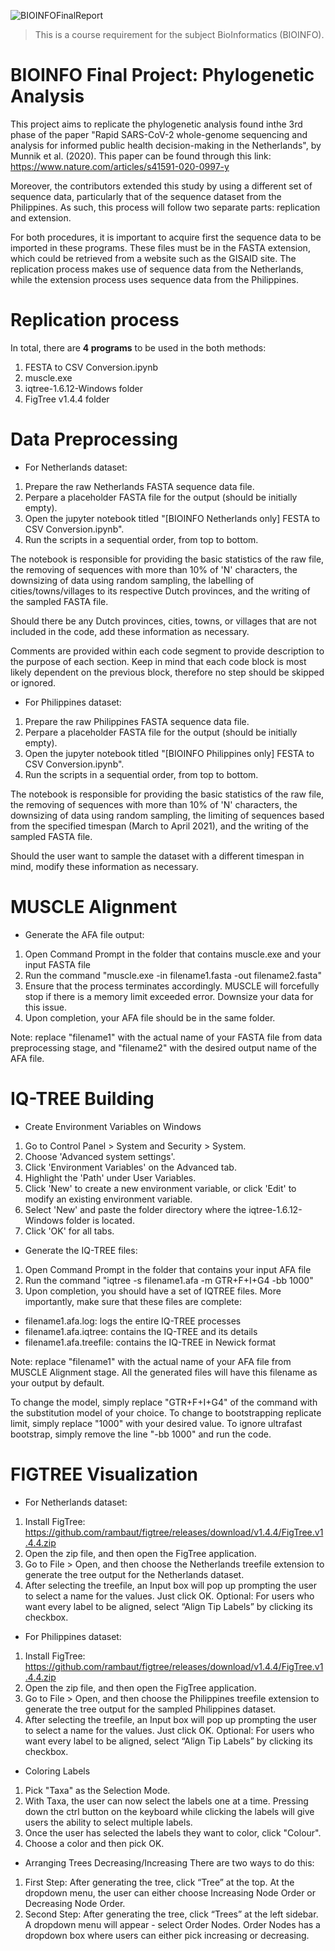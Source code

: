![BIOINFOFinalReport](https://cdn.discordapp.com/attachments/821762884668358657/849300106117382144/bioinfo_readme_header.jpg)
> This is a course requirement for the subject BioInformatics (BIOINFO). 

# BIOINFO Final Project: Phylogenetic Analysis
This project aims to replicate the phylogenetic analysis found inthe 3rd phase of the paper
"Rapid SARS-CoV-2 whole-genome sequencing and analysis for informed public health 
decision-making in the Netherlands", by Munnik et al. (2020). This paper can be found through
this link: https://www.nature.com/articles/s41591-020-0997-y

Moreover, the contributors extended this study by using a different set of sequence data, 
particularly that of the sequence dataset from the Philippines. As such, this process will 
follow two separate parts: replication and extension.

For both procedures, it is important to acquire first the sequence data to be imported in
these programs. These files must be in the FASTA extension, which could be retrieved from 
a website such as the GISAID site. The replication process makes use of sequence data from
the Netherlands, while the extension process uses sequence data from the Philippines.    

# Replication process
In total, there are <b>4 programs</b> to be used in the both methods: 
1. FESTA to CSV Conversion.ipynb
2. muscle.exe
3. iqtree-1.6.12-Windows folder
4. FigTree v1.4.4 folder

# Data Preprocessing
* For Netherlands dataset:
1. Prepare the raw Netherlands FASTA sequence data file.
2. Perpare a placeholder FASTA file for the output (should be initially empty).
3. Open the jupyter notebook titled "[BIOINFO Netherlands only] FESTA to CSV Conversion.ipynb". 
4. Run the scripts in a sequential order, from top to bottom. 

The notebook is responsible for providing the basic 
statistics of the raw file, the removing of sequences with more than 10% of 'N' characters,
the downsizing of data using random sampling, the labelling of cities/towns/villages to 
its respective Dutch provinces, and the writing of the sampled FASTA file.

Should there be any Dutch provinces, cities, towns,
or villages that are not included in the code, add these information as necessary. 

Comments are provided within each code segment to provide description to the purpose of each section. Keep in 
mind that each code block is most likely dependent on the previous block, therefore no step
should be skipped or ignored.

* For Philippines dataset:
1. Prepare the raw Philippines FASTA sequence data file.
2. Perpare a placeholder FASTA file for the output (should be initially empty).
3. Open the jupyter notebook titled "[BIOINFO Philippines only] FESTA to CSV Conversion.ipynb". 
4. Run the scripts in a sequential order, from top to bottom. 

The notebook is responsible for providing the basic 
statistics of the raw file, the removing of sequences with more than 10% of 'N' characters,
the downsizing of data using random sampling, the limiting of  sequences based from the 
specified timespan (March to April 2021), and the writing of the sampled FASTA file.

Should the user want to sample the dataset with a 
different timespan in mind, modify these information as necessary. 

# MUSCLE Alignment
* Generate the AFA file output:
1. Open Command Prompt in the folder that contains muscle.exe and your input FASTA file
2. Run the command "muscle.exe -in filename1.fasta -out filename2.fasta"
3. Ensure that the process terminates accordingly. MUSCLE will forcefully stop if there is a memory limit exceeded error. Downsize your data for this issue.
4. Upon completion, your AFA file should be in the same folder. 

Note: replace "filename1" with the actual name of your FASTA file from data preprocessing stage, and "filename2" with the desired output name of the AFA file.

# IQ-TREE Building
* Create Environment Variables on Windows
1. Go to Control Panel > System and Security > System.
2. Choose 'Advanced system settings'.
3. Click 'Environment Variables' on the Advanced tab.
4. Highlight the 'Path' under User Variables.
5. Click 'New' to create a new environment variable, or click 'Edit' to modify an existing environment variable.
6. Select 'New' and paste the folder directory where the iqtree-1.6.12-Windows folder is located.
7. Click 'OK' for all tabs.

* Generate the IQ-TREE files:
1. Open Command Prompt in the folder that contains your input AFA file
2. Run the command "iqtree -s filename1.afa -m GTR+F+I+G4 -bb 1000"
3. Upon completion, you should have a set of IQTREE files. More importantly, make sure that these files are complete:
- filename1.afa.log: logs the entire IQ-TREE processes
- filename1.afa.iqtree: contains the IQ-TREE and its details
- filename1.afa.treefile: contains the IQ-TREE in Newick format

Note: replace "filename1" with the actual name of your AFA file from MUSCLE Alignment stage. All the generated files will have this filename as your output by default.

To change the model, simply replace "GTR+F+I+G4" of the command with the substitution model of your choice. 
To change to bootstrapping replicate limit, simply replace "1000" with your desired value.
To ignore ultrafast bootstrap, simply remove the line "-bb 1000" and run the code.

# FIGTREE Visualization
* For Netherlands dataset:
1. Install FigTree: https://github.com/rambaut/figtree/releases/download/v1.4.4/FigTree.v1.4.4.zip
2. Open the zip file, and then open the FigTree application.
3. Go to File > Open, and then choose the Netherlands treefile extension to generate the tree output for the Netherlands dataset.
4. After selecting the treefile, an Input box will pop up prompting the user to select a name for the values. Just click OK.
Optional: For users who want every label to be aligned, select “Align Tip Labels” by clicking its checkbox.

* For Philippines dataset:
1. Install FigTree: https://github.com/rambaut/figtree/releases/download/v1.4.4/FigTree.v1.4.4.zip
2. Open the zip file, and then open the FigTree application.
3. Go to File > Open, and then choose the Philippines treefile extension to generate the tree output for the sampled Philippines dataset.
4. After selecting the treefile, an Input box will pop up prompting the user to select a name for the values. Just click OK.
Optional: For users who want every label to be aligned, select “Align Tip Labels” by clicking its checkbox.

* Coloring Labels
1. Pick "Taxa" as the Selection Mode. 
2. With Taxa, the user can now select the labels one at a time. Pressing down the ctrl button on the keyboard while clicking the labels will give users the ability to select multiple labels. 
3. Once the user has selected the labels they want to color, click "Colour". 
4. Choose a color and then pick OK.

* Arranging Trees Decreasing/Increasing
There are two ways to do this:
1. First Step: After generating the tree, click “Tree” at the top. At the dropdown menu, the user can either choose Increasing Node Order or Decreasing Node Order.
2. Second Step: After generating the tree, click “Trees” at the left sidebar. A dropdown menu will appear - select Order Nodes. Order Nodes has a dropdown box where users can either pick increasing or decreasing.
